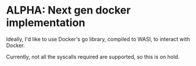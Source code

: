 # ALPHA: Next gen docker implementation

Ideally, I'd like to use Docker's go library, compiled to WASI, to interact with Docker.

Currently, not all the syscalls required are supported, so this is on hold.
